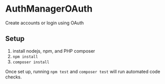 # AuthManagerOAuth

Create accounts or login using OAuth

## Setup

1. install nodejs, npm, and PHP composer
3. `npm install`
4. `composer install`

Once set up, running `npm test` and `composer test` will run automated code checks.
